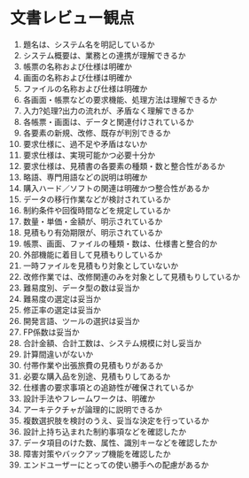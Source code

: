 # 文書レビュー観点

1. 題名は、システム名を明記しているか
1. システム概要は、業務との連携が理解できるか
1. 帳票の名称および仕様は明確か
1. 画面の名称および仕様は明確か
1. ファイルの名称および仕様は明確か
1. 各画面・帳票などの要求機能、処理方法は理解できるか
1. 入力?処理?出力の流れが、矛盾なく理解できるか
1. 各帳票・画面は、データと関連付けされているか
1. 各要素の新規、改修、既存が判別できるか
1. 要求仕様に、過不足や矛盾はないか
1. 要求仕様は、実現可能かつ必要十分か
1. 要求仕様は、見積書の各要素の種類・数と整合性があるか
1. 略語、専門用語などの説明は明確か
1. 購入ハード／ソフトの関連は明確かつ整合性があるか
1. データの移行作業などが検討されているか
1. 制約条件や回復時間などを規定しているか
1. 数量・単価・金額が、明示されているか
1. 見積もり有効期限が、明示されているか
1. 帳票、画面、ファイルの種類・数は、仕様書と整合的か
1. 外部機能に着目して見積もりしているか
1. 一時ファイルを見積もり対象としていないか
1. 改修作業では、改修関連のみを対象として見積もりしているか
1. 難易度別、データ型の数は妥当か
1. 難易度の選定は妥当か
1. 修正率の選定は妥当か
1. 開発言語、ツールの選択は妥当か
1. FP係数は妥当か
1. 合計金額、合計工数は、システム規模に対し妥当か
1. 計算間違いがないか
1. 付帯作業や出張旅費の見積もりがあるか
1. 必要な購入品を別途、見積もりしてあるか
1. 仕様書の要求事項との追跡性が確保されているか
1. 設計手法やフレームワークは、明確か
1. アーキテクチャが論理的に説明できるか
1. 複数選択肢を検討のうえ、妥当な決定を行っているか
1. 設計上持ち込まれた制約事項などを確認したか
1. データ項目のけた数、属性、識別キーなどを確認したか
1. 障害対策やバックアップ機能を確認したか
1. エンドユーザーにとっての使い勝手への配慮があるか


